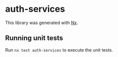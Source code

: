 # auth-services

This library was generated with [Nx](https://nx.dev).

## Running unit tests

Run `nx test auth-services` to execute the unit tests.
